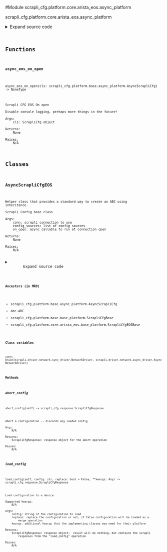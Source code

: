 <link rel="preload stylesheet" as="style" href="https://cdnjs.cloudflare.com/ajax/libs/10up-sanitize.css/11.0.1/sanitize.min.css" integrity="sha256-PK9q560IAAa6WVRRh76LtCaI8pjTJ2z11v0miyNNjrs=" crossorigin>
<link rel="preload stylesheet" as="style" href="https://cdnjs.cloudflare.com/ajax/libs/10up-sanitize.css/11.0.1/typography.min.css" integrity="sha256-7l/o7C8jubJiy74VsKTidCy1yBkRtiUGbVkYBylBqUg=" crossorigin>
<link rel="stylesheet preload" as="style" href="https://cdnjs.cloudflare.com/ajax/libs/highlight.js/10.1.1/styles/github.min.css" crossorigin>
<script defer src="https://cdnjs.cloudflare.com/ajax/libs/highlight.js/10.1.1/highlight.min.js" integrity="sha256-Uv3H6lx7dJmRfRvH8TH6kJD1TSK1aFcwgx+mdg3epi8=" crossorigin></script>
<script>window.addEventListener('DOMContentLoaded', () => hljs.initHighlighting())</script>















#Module scrapli_cfg.platform.core.arista_eos.async_platform

scrapli_cfg.platform.core.arista_eos.async_platform

<details class="source">
    <summary>
        <span>Expand source code</span>
    </summary>
    <pre>
        <code class="python">
"""scrapli_cfg.platform.core.arista_eos.async_platform"""
from typing import Any, Callable, List, Optional

from scrapli.driver import AsyncNetworkDriver
from scrapli_cfg.diff import ScrapliCfgDiffResponse
from scrapli_cfg.exceptions import DiffConfigError, LoadConfigError
from scrapli_cfg.platform.base.async_platform import AsyncScrapliCfg
from scrapli_cfg.platform.core.arista_eos.base_platform import CONFIG_SOURCES, ScrapliCfgEOSBase
from scrapli_cfg.response import ScrapliCfgResponse


async def async_eos_on_open(cls: AsyncScrapliCfg) -> None:
    """
    Scrapli CFG EOS On open

    Disable console logging, perhaps more things in the future!

    Args:
        cls: ScrapliCfg object

    Returns:
        None

    Raises:
        N/A

    """
    await cls.conn.send_config(config="no logging console")


class AsyncScrapliCfgEOS(AsyncScrapliCfg, ScrapliCfgEOSBase):
    def __init__(
        self,
        conn: AsyncNetworkDriver,
        config_sources: Optional[List[str]] = None,
        on_open: Optional[Callable[..., Any]] = None,
    ) -> None:
        if config_sources is None:
            config_sources = CONFIG_SOURCES

        if on_open is None:
            on_open = async_eos_on_open

        super().__init__(conn=conn, config_sources=config_sources, on_open=on_open)

        self.config_session_name = ""

    async def get_config(self, source: str = "running") -> ScrapliCfgResponse:
        """
        Get device configuration

        Args:
            source: name of the config source, generally running|startup

        Returns:
            ScrapliCfgResponse: response object containing string of the target config source as the
                `result` attribute

        Raises:
            N/A

        """
        response = self._pre_get_config(source=source)

        config_result = await self.conn.send_command(
            command=self._get_config_command(source=source)
        )

        return self._post_get_config(
            response=response,
            source=source,
            scrapli_responses=[config_result],
            result=config_result.result,
        )

    async def load_config(
        self, config: str, replace: bool = False, **kwargs: Any
    ) -> ScrapliCfgResponse:
        """
        Load configuration to a device

        Supported kwargs:
            N/A

        Args:
            config: string of the configuration to load
            replace: replace the configuration or not, if false configuration will be loaded as a
                merge operation
            kwargs: additional kwargs that the implementing classes may need for their platform

        Returns:
            ScrapliCfgResponse: response object;  result will be nothing, but contains the scrapli
                responses from the "load_config" operation

        Raises:
            N/A

        """
        scrapli_responses = []
        response = self._pre_load_config(config=config)
        (
            config,
            eager_config,
            register_config_session,
        ) = self._prepare_load_config_session_and_payload(config=config)

        try:
            if register_config_session:
                # only need to register a session if we havent -- we will reset session to an empty
                # string after any commits/aborts so we know if we are doing "new" operations
                self.conn.register_configuration_session(session_name=self.config_session_name)

            if replace:
                # default the config session - we only need to do this if we are doing a REPLACE
                rollback_clean_config_result = await self.conn.send_config(
                    config="rollback clean-config", privilege_level=self.config_session_name
                )
                if rollback_clean_config_result.failed:
                    raise LoadConfigError("failed to load clean config in configuration session")

            config_result = await self.conn.send_config(
                config=config, privilege_level=self.config_session_name
            )
            scrapli_responses.append(config_result)
            if config_result.failed:
                raise LoadConfigError("failed to load the candidate config into the config session")

            # eager cuz banners and such; perhaps if no banner/macro we can disable eager though....
            if eager_config:
                eager_config_result = await self.conn.send_config(
                    config=eager_config, privilege_level=self.config_session_name, eager=True
                )
                scrapli_responses.append(eager_config_result)
                if eager_config_result.failed:
                    raise LoadConfigError(
                        "failed to load the candidate config into the config session"
                    )

        except LoadConfigError:
            # we catch our own exception so we dont need to do any if failed checks along the way
            # as soon as we hit this (or when we are done w/ the try block) we are done loading the
            # config and can build and return a response object
            pass

        return self._post_load_config(
            response=response,
            scrapli_responses=scrapli_responses,
        )

    async def abort_config(self) -> ScrapliCfgResponse:
        """
        Abort a configuration -- discards any loaded config

        Args:
            N/A

        Returns:
            ScrapliCfgResponse: response object for the abort operation

        Raises:
            N/A

        """
        response = self._pre_abort_config(session_or_config_file=bool(self.config_session_name))

        await self.conn.acquire_priv(desired_priv=self.config_session_name)
        await self.conn._abort_config()  # pylint: disable=W0212
        self._reset_config_session()

        return self._post_abort_config(
            response=response,
            scrapli_responses=[],
        )

    async def commit_config(self, source: str = "running") -> ScrapliCfgResponse:
        """
        Commit a loaded configuration

        Args:
            source: name of the config source to commit against, generally running|startup

        Returns:
            ScrapliCfgResponse: response object

        Raises:
            N/A

        """
        response = self._pre_commit_config(
            source=source, session_or_config_file=bool(self.config_session_name)
        )

        commit_result = await self.conn.send_command(
            command=f"configure session {self.config_session_name} commit"
        )
        self._reset_config_session()

        return self._post_commit_config(response=response, scrapli_responses=[commit_result])

    async def diff_config(self, source: str = "running") -> ScrapliCfgDiffResponse:
        """
        Diff a loaded configuration against the source config store

        Args:
            source: name of the config source to diff against, generally running|startup -- device
                diffs will generally not care about this argument, but the built in scrapli differ
                will

        Returns:
            ScrapliCfgDiffResponse: scrapli cfg diff object

        Raises:
            N/A

        """
        scrapli_responses = []
        device_diff = ""
        source_config = ""

        diff_response = self._pre_diff_config(
            source=source, session_or_config_file=bool(self.config_session_name)
        )

        try:
            diff_result = await self.conn.send_config(
                config="show session-config diffs", privilege_level=self.config_session_name
            )
            scrapli_responses.append(diff_response)
            if diff_result.failed:
                raise DiffConfigError("failed generating diff for config session")

            source_config_result = await self.get_config(source=source)
            source_config = source_config_result.result
            if source_config_result.scrapli_responses:
                scrapli_responses.extend(source_config_result.scrapli_responses)
            if source_config_result.failed:
                raise DiffConfigError("failed fetching source config for diff comparison")

        except DiffConfigError:
            pass

        source_config, candidate_config = self._normalize_source_candidate_configs(
            source_config=source_config
        )

        return self._post_diff_config(
            diff_response=diff_response,
            scrapli_responses=scrapli_responses,
            source_config=source_config,
            candidate_config=candidate_config,
            device_diff=device_diff,
        )
        </code>
    </pre>
</details>



## Functions

    

#### async_eos_on_open
`async_eos_on_open(cls: scrapli_cfg.platform.base.async_platform.AsyncScrapliCfg) ‑> NoneType`

```text
Scrapli CFG EOS On open

Disable console logging, perhaps more things in the future!

Args:
    cls: ScrapliCfg object

Returns:
    None

Raises:
    N/A
```




## Classes

### AsyncScrapliCfgEOS


```text
Helper class that provides a standard way to create an ABC using
inheritance.

Scrapli Config base class

Args:
    conn: scrapli connection to use
    config_sources: list of config sources
    on_open: async callable to run at connection open

Returns:
    None

Raises:
    N/A
```

<details class="source">
    <summary>
        <span>Expand source code</span>
    </summary>
    <pre>
        <code class="python">
class AsyncScrapliCfgEOS(AsyncScrapliCfg, ScrapliCfgEOSBase):
    def __init__(
        self,
        conn: AsyncNetworkDriver,
        config_sources: Optional[List[str]] = None,
        on_open: Optional[Callable[..., Any]] = None,
    ) -> None:
        if config_sources is None:
            config_sources = CONFIG_SOURCES

        if on_open is None:
            on_open = async_eos_on_open

        super().__init__(conn=conn, config_sources=config_sources, on_open=on_open)

        self.config_session_name = ""

    async def get_config(self, source: str = "running") -> ScrapliCfgResponse:
        """
        Get device configuration

        Args:
            source: name of the config source, generally running|startup

        Returns:
            ScrapliCfgResponse: response object containing string of the target config source as the
                `result` attribute

        Raises:
            N/A

        """
        response = self._pre_get_config(source=source)

        config_result = await self.conn.send_command(
            command=self._get_config_command(source=source)
        )

        return self._post_get_config(
            response=response,
            source=source,
            scrapli_responses=[config_result],
            result=config_result.result,
        )

    async def load_config(
        self, config: str, replace: bool = False, **kwargs: Any
    ) -> ScrapliCfgResponse:
        """
        Load configuration to a device

        Supported kwargs:
            N/A

        Args:
            config: string of the configuration to load
            replace: replace the configuration or not, if false configuration will be loaded as a
                merge operation
            kwargs: additional kwargs that the implementing classes may need for their platform

        Returns:
            ScrapliCfgResponse: response object;  result will be nothing, but contains the scrapli
                responses from the "load_config" operation

        Raises:
            N/A

        """
        scrapli_responses = []
        response = self._pre_load_config(config=config)
        (
            config,
            eager_config,
            register_config_session,
        ) = self._prepare_load_config_session_and_payload(config=config)

        try:
            if register_config_session:
                # only need to register a session if we havent -- we will reset session to an empty
                # string after any commits/aborts so we know if we are doing "new" operations
                self.conn.register_configuration_session(session_name=self.config_session_name)

            if replace:
                # default the config session - we only need to do this if we are doing a REPLACE
                rollback_clean_config_result = await self.conn.send_config(
                    config="rollback clean-config", privilege_level=self.config_session_name
                )
                if rollback_clean_config_result.failed:
                    raise LoadConfigError("failed to load clean config in configuration session")

            config_result = await self.conn.send_config(
                config=config, privilege_level=self.config_session_name
            )
            scrapli_responses.append(config_result)
            if config_result.failed:
                raise LoadConfigError("failed to load the candidate config into the config session")

            # eager cuz banners and such; perhaps if no banner/macro we can disable eager though....
            if eager_config:
                eager_config_result = await self.conn.send_config(
                    config=eager_config, privilege_level=self.config_session_name, eager=True
                )
                scrapli_responses.append(eager_config_result)
                if eager_config_result.failed:
                    raise LoadConfigError(
                        "failed to load the candidate config into the config session"
                    )

        except LoadConfigError:
            # we catch our own exception so we dont need to do any if failed checks along the way
            # as soon as we hit this (or when we are done w/ the try block) we are done loading the
            # config and can build and return a response object
            pass

        return self._post_load_config(
            response=response,
            scrapli_responses=scrapli_responses,
        )

    async def abort_config(self) -> ScrapliCfgResponse:
        """
        Abort a configuration -- discards any loaded config

        Args:
            N/A

        Returns:
            ScrapliCfgResponse: response object for the abort operation

        Raises:
            N/A

        """
        response = self._pre_abort_config(session_or_config_file=bool(self.config_session_name))

        await self.conn.acquire_priv(desired_priv=self.config_session_name)
        await self.conn._abort_config()  # pylint: disable=W0212
        self._reset_config_session()

        return self._post_abort_config(
            response=response,
            scrapli_responses=[],
        )

    async def commit_config(self, source: str = "running") -> ScrapliCfgResponse:
        """
        Commit a loaded configuration

        Args:
            source: name of the config source to commit against, generally running|startup

        Returns:
            ScrapliCfgResponse: response object

        Raises:
            N/A

        """
        response = self._pre_commit_config(
            source=source, session_or_config_file=bool(self.config_session_name)
        )

        commit_result = await self.conn.send_command(
            command=f"configure session {self.config_session_name} commit"
        )
        self._reset_config_session()

        return self._post_commit_config(response=response, scrapli_responses=[commit_result])

    async def diff_config(self, source: str = "running") -> ScrapliCfgDiffResponse:
        """
        Diff a loaded configuration against the source config store

        Args:
            source: name of the config source to diff against, generally running|startup -- device
                diffs will generally not care about this argument, but the built in scrapli differ
                will

        Returns:
            ScrapliCfgDiffResponse: scrapli cfg diff object

        Raises:
            N/A

        """
        scrapli_responses = []
        device_diff = ""
        source_config = ""

        diff_response = self._pre_diff_config(
            source=source, session_or_config_file=bool(self.config_session_name)
        )

        try:
            diff_result = await self.conn.send_config(
                config="show session-config diffs", privilege_level=self.config_session_name
            )
            scrapli_responses.append(diff_response)
            if diff_result.failed:
                raise DiffConfigError("failed generating diff for config session")

            source_config_result = await self.get_config(source=source)
            source_config = source_config_result.result
            if source_config_result.scrapli_responses:
                scrapli_responses.extend(source_config_result.scrapli_responses)
            if source_config_result.failed:
                raise DiffConfigError("failed fetching source config for diff comparison")

        except DiffConfigError:
            pass

        source_config, candidate_config = self._normalize_source_candidate_configs(
            source_config=source_config
        )

        return self._post_diff_config(
            diff_response=diff_response,
            scrapli_responses=scrapli_responses,
            source_config=source_config,
            candidate_config=candidate_config,
            device_diff=device_diff,
        )
        </code>
    </pre>
</details>


#### Ancestors (in MRO)
- scrapli_cfg.platform.base.async_platform.AsyncScrapliCfg
- abc.ABC
- scrapli_cfg.platform.base.base_platform.ScrapliCfgBase
- scrapli_cfg.platform.core.arista_eos.base_platform.ScrapliCfgEOSBase
#### Class variables

    
`conn: Union[scrapli.driver.network.sync_driver.NetworkDriver, scrapli.driver.network.async_driver.AsyncNetworkDriver]`



#### Methods

    

##### abort_config
`abort_config(self) ‑> scrapli_cfg.response.ScrapliCfgResponse`

```text
Abort a configuration -- discards any loaded config

Args:
    N/A

Returns:
    ScrapliCfgResponse: response object for the abort operation

Raises:
    N/A
```



    

##### load_config
`load_config(self, config: str, replace: bool = False, **kwargs: Any) ‑> scrapli_cfg.response.ScrapliCfgResponse`

```text
Load configuration to a device

Supported kwargs:
    N/A

Args:
    config: string of the configuration to load
    replace: replace the configuration or not, if false configuration will be loaded as a
        merge operation
    kwargs: additional kwargs that the implementing classes may need for their platform

Returns:
    ScrapliCfgResponse: response object;  result will be nothing, but contains the scrapli
        responses from the "load_config" operation

Raises:
    N/A
```